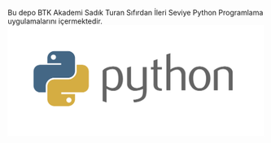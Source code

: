 Bu depo BTK Akademi Sadık Turan Sıfırdan İleri Seviye Python Programlama uygulamalarını içermektedir.
<img src="https://raw.githubusercontent.com/fatmaakpunar/BTK_Python_Programlama/main/1_m0H6-tUbW6grMlezlb52yw.png" width="1000">
